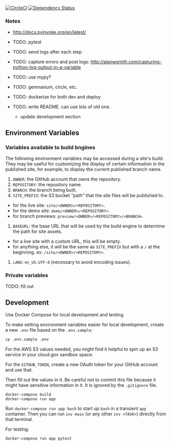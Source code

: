 [![CircleCI](https://circleci.com/gh/18F/federalist-garden-build-py.svg?style=svg)](https://circleci.com/gh/18F/federalist-garden-build-py)
[![Dependency Status](https://gemnasium.com/badges/github.com/18F/federalist-garden-build-py.svg)](https://gemnasium.com/github.com/18F/federalist-garden-build-py)

### Notes

- http://docs.pyinvoke.org/en/latest/

- TODO: pytest
- TODO: send logs after each step
- TODO: capture errors and post logs:
  http://alanwsmith.com/capturing-python-log-output-in-a-variable
- TODO: use mypy?
- TODO: gemnasium, circle, etc.
- TODO: dockerize for both dev and deploy
- TODO: write README. can use lots of old one.
    - update development section

## Environment Variables

### Variables available to build bngines

The following environment variables may be accessed during a site's build. They may be useful for customizing the display of certain information in the published site, for example, to display the current published branch name.

1. `OWNER`: the GitHub account that owns the repository.
1. `REPOSITORY`: the repository name.
1. `BRANCH`: the branch being built.
1. `SITE_PREFIX`: the S3 bucket "path" that the site files will be published to.
  - for the live site: `site/<OWNER>/<REPOSITORY>`.
  - for the demo site: `demo/<OWNER>/<REPOSITORY>`.
  - for branch previews: `preview/<OWNER>/<REPOSITORY>/<BRANCH>`.
1. `BASEURL`: the base URL that will be used by the build engine to determine the path for site assets.
  - for a live site with a custom URL, this will be empty.
  - for anything else, it will be the same as `SITE_PREFIX` but
    with a `/` at the beginning. ex: `/site/<OWNER>/<REPOSITORY>`.
1. `LANG`: `en_US.UTF-8` (necessary to avoid encoding issues).

### Private variables

TODO: fill out

## Development

Use Docker Compose for local development and testing.

To make setting environment variables easier for local development,
create a new `.env` file based on the `.env.sample`:

```sh
cp .env.sample .env
```

For the AWS S3 values needed, you might find it helpful to
spin up an S3 service in your cloud.gov sandbox space.

For the `GITHUB_TOKEN`, create a new OAuth token for your GitHub account
and use that.

Then fill out the values in it. Be careful not to commit this file because
it might have sensitive information in it. It is ignored by the `.gitignore` file.

```
docker-compose build
docker-compose run app
```

Run `docker-compose run app bash` to start up `bash` in a transient `app` container. Then you can run `inv main` (or any other `inv <TASK>`) directly from that terminal.

For testing:

```sh
docker-compose run app pytest
```
